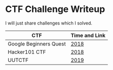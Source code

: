 # CTF Challenge Writeup

I will just share challenges which I solved.

|      CTF     | Time and Link |
|--------------|---------------|
|Google Beginners Quest|[2018](https://capturetheflag.withgoogle.com/#beginners/)|
|Hacker101 CTF|[2018](https://ctf.hacker101.com/ctf)|
|UUTCTF|[2019](http://ctf.uut.ac.ir)|

